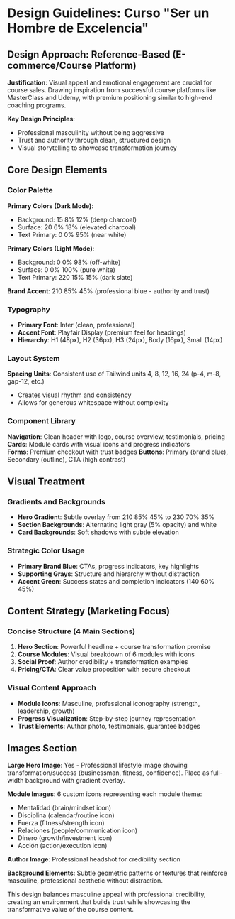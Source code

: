 # Design Guidelines: Curso "Ser un Hombre de Excelencia"

## Design Approach: Reference-Based (E-commerce/Course Platform)
**Justification**: Visual appeal and emotional engagement are crucial for course sales. Drawing inspiration from successful course platforms like MasterClass and Udemy, with premium positioning similar to high-end coaching programs.

**Key Design Principles**:
- Professional masculinity without being aggressive
- Trust and authority through clean, structured design
- Visual storytelling to showcase transformation journey

## Core Design Elements

### Color Palette
**Primary Colors (Dark Mode)**:
- Background: 15 8% 12% (deep charcoal)
- Surface: 20 6% 18% (elevated charcoal)  
- Text Primary: 0 0% 95% (near white)

**Primary Colors (Light Mode)**:
- Background: 0 0% 98% (off-white)
- Surface: 0 0% 100% (pure white)
- Text Primary: 220 15% 15% (dark slate)

**Brand Accent**: 210 85% 45% (professional blue - authority and trust)

### Typography
- **Primary Font**: Inter (clean, professional)
- **Accent Font**: Playfair Display (premium feel for headings)
- **Hierarchy**: H1 (48px), H2 (36px), H3 (24px), Body (16px), Small (14px)

### Layout System
**Spacing Units**: Consistent use of Tailwind units 4, 8, 12, 16, 24 (p-4, m-8, gap-12, etc.)
- Creates visual rhythm and consistency
- Allows for generous whitespace without complexity

### Component Library
**Navigation**: Clean header with logo, course overview, testimonials, pricing
**Cards**: Module cards with visual icons and progress indicators  
**Forms**: Premium checkout with trust badges
**Buttons**: Primary (brand blue), Secondary (outline), CTA (high contrast)

## Visual Treatment

### Gradients and Backgrounds
- **Hero Gradient**: Subtle overlay from 210 85% 45% to 230 70% 35%
- **Section Backgrounds**: Alternating light gray (5% opacity) and white
- **Card Backgrounds**: Soft shadows with subtle elevation

### Strategic Color Usage
- **Primary Brand Blue**: CTAs, progress indicators, key highlights
- **Supporting Grays**: Structure and hierarchy without distraction
- **Accent Green**: Success states and completion indicators (140 60% 45%)

## Content Strategy (Marketing Focus)

### Concise Structure (4 Main Sections)
1. **Hero Section**: Powerful headline + course transformation promise
2. **Course Modules**: Visual breakdown of 6 modules with icons
3. **Social Proof**: Author credibility + transformation examples  
4. **Pricing/CTA**: Clear value proposition with secure checkout

### Visual Content Approach
- **Module Icons**: Masculine, professional iconography (strength, leadership, growth)
- **Progress Visualization**: Step-by-step journey representation
- **Trust Elements**: Author photo, testimonials, guarantee badges

## Images Section
**Large Hero Image**: Yes - Professional lifestyle image showing transformation/success (businessman, fitness, confidence). Place as full-width background with gradient overlay.

**Module Images**: 6 custom icons representing each module theme:
- Mentalidad (brain/mindset icon)
- Disciplina (calendar/routine icon) 
- Fuerza (fitness/strength icon)
- Relaciones (people/communication icon)
- Dinero (growth/investment icon)
- Acción (action/execution icon)

**Author Image**: Professional headshot for credibility section

**Background Elements**: Subtle geometric patterns or textures that reinforce masculine, professional aesthetic without distraction.

This design balances masculine appeal with professional credibility, creating an environment that builds trust while showcasing the transformative value of the course content.